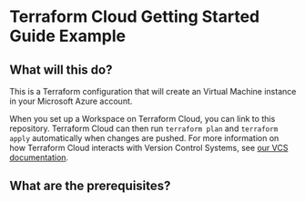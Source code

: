 # Terraform Cloud Getting Started Guide Example


## What will this do?

This is a Terraform configuration that will create an Virtual Machine instance in your Microsoft Azure account. 

When you set up a Workspace on Terraform Cloud, you can link to this repository. Terraform Cloud can then run `terraform plan` and `terraform apply` automatically when changes are pushed. For more information on how Terraform Cloud interacts with Version Control Systems, see [our VCS documentation](https://www.terraform.io/docs/cloud/run/ui.html).

## What are the prerequisites?
